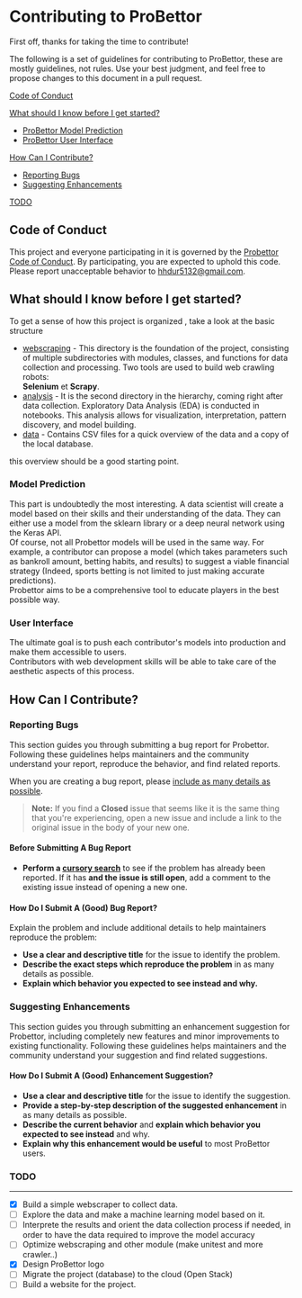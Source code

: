 # Contributing to ProBettor 

First off, thanks for taking the time to contribute!

The following is a set of guidelines for contributing to ProBettor, these are mostly guidelines, not rules. Use your best judgment, and feel free to propose changes to this document in a pull request.


[Code of Conduct](#code-of-conduct)

[What should I know before I get started?](#what-should-i-know-before-i-get-started)
  * [ProBettor Model Prediction](#model-prediction)
  * [ProBettor User Interface](#user-interface)

[How Can I Contribute?](#how-can-i-contribute)
  * [Reporting Bugs](#reporting-bugs)
  * [Suggesting Enhancements](#suggesting-enhancements)

[TODO](#todo)

## Code of Conduct

This project and everyone participating in it is governed by the [Probettor Code of Conduct](CODE_OF_CONDUCT.md). By participating, you are expected to uphold this code. Please report unacceptable behavior to [hhdur5132@gmail.com](mailto:hhdur5132@gmail.com).

## What should I know before I get started?

To get a sense of how this project is organized , take a look at the basic structure

* [webscraping](./football/webscraping/) - This directory is the foundation of the project, consisting of multiple subdirectories with modules, classes, and functions for data collection and processing. Two tools are used to build web crawling robots:\
**Selenium** et **Scrapy**.
* [analysis](./football/analysis/) - It is the second directory in the hierarchy, coming right after data collection. Exploratory Data Analysis (EDA) is conducted in notebooks. This analysis allows for visualization, interpretation, pattern discovery, and model building.
* [data](./football/data/) - Contains CSV files for a quick overview of the data and a copy of the local database.

this overview should be a good starting point.

### Model Prediction

This part is undoubtedly the most interesting. A data scientist will create a model based on their skills and their understanding of the data. They can either use a model from the sklearn library or a deep neural network using the Keras API.\
Of course, not all Probettor models will be used in the same way. For example, a contributor can propose a model (which takes parameters such as bankroll amount, betting habits, and results) to suggest a viable financial strategy (Indeed, sports betting is not limited to just making accurate predictions).\
Probettor aims to be a comprehensive tool to educate players in the best possible way.

### User Interface

The ultimate goal is to push each contributor's models into production and make them accessible to users.\
Contributors with web development skills will be able to take care of the aesthetic aspects of this process.


## How Can I Contribute?

### Reporting Bugs

This section guides you through submitting a bug report for Probettor. Following these guidelines helps maintainers and the community understand your report, reproduce the behavior, and find related reports.

When you are creating a bug report, please [include as many details as possible](#how-do-i-submit-a-good-bug-report).

> **Note:** If you find a **Closed** issue that seems like it is the same thing that you're experiencing, open a new issue and include a link to the original issue in the body of your new one.

#### Before Submitting A Bug Report

* **Perform a [cursory search](https://github.com/search?q=+is%3Aissue+user%3AProBettor)** to see if the problem has already been reported. If it has **and the issue is still open**, add a comment to the existing issue instead of opening a new one.

#### How Do I Submit A (Good) Bug Report?

Explain the problem and include additional details to help maintainers reproduce the problem:

* **Use a clear and descriptive title** for the issue to identify the problem.
* **Describe the exact steps which reproduce the problem** in as many details as possible. 
* **Explain which behavior you expected to see instead and why.**

### Suggesting Enhancements

This section guides you through submitting an enhancement suggestion for Probettor, including completely new features and minor improvements to existing functionality. Following these guidelines helps maintainers and the community understand your suggestion and find related suggestions.

#### How Do I Submit A (Good) Enhancement Suggestion?

* **Use a clear and descriptive title** for the issue to identify the suggestion.
* **Provide a step-by-step description of the suggested enhancement** in as many details as possible.
* **Describe the current behavior** and **explain which behavior you expected to see instead** and why.
* **Explain why this enhancement would be useful** to most ProBettor users.

### TODO

---

- [x] Build a simple webscraper to collect data.
- [ ] Explore the data and make a machine learning model based on it.
- [ ] Interprete the results and orient the data collection process if needed, in order to have the data required to improve the model accuracy
- [ ] Optimize webscraping and other module (make unitest and more crawler..)
- [x] Design ProBettor logo
- [ ] Migrate the project (database) to the cloud (Open Stack)
- [ ] Build a website for the project.

